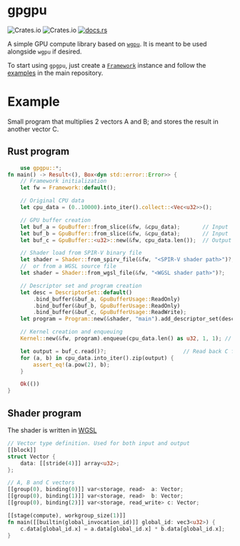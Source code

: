 # gpgpu
![Crates.io](https://img.shields.io/crates/l/gpgpu?style=flat-square)
![Crates.io](https://img.shields.io/crates/v/gpgpu?style=flat-square)
[![docs.rs](https://img.shields.io/static/v1?label=docs.rs&message=read&color=brightgreen&style=flat-square)](https://docs.rs/gpgpu)
<!-- cargo-rdme start -->

A simple GPU compute library based on [`wgpu`](https://github.com/gfx-rs/wgpu).
It is meant to be used alongside `wgpu` if desired.

To start using `gpgpu`, just create a [`Framework`](https://docs.rs/gpgpu/latest/gpgpu/struct.Framework.html) instance
and follow the [examples](https://github.com/UpsettingBoy/gpgpu-rs/tree/dev/examples) in the main repository.

# Example
Small program that multiplies 2 vectors A and B; and stores the
result in another vector C.
## Rust program
```rust
    use gpgpu::*;
fn main() -> Result<(), Box<dyn std::error::Error>> {
    // Framework initialization
    let fw = Framework::default();

    // Original CPU data
    let cpu_data = (0..10000).into_iter().collect::<Vec<u32>>();

    // GPU buffer creation
    let buf_a = GpuBuffer::from_slice(&fw, &cpu_data);       // Input
    let buf_b = GpuBuffer::from_slice(&fw, &cpu_data);       // Input
    let buf_c = GpuBuffer::<u32>::new(&fw, cpu_data.len());  // Output

    // Shader load from SPIR-V binary file
    let shader = Shader::from_spirv_file(&fw, "<SPIR-V shader path>")?;
    //  or from a WGSL source file
    let shader = Shader::from_wgsl_file(&fw, "<WGSL shader path>")?;    

    // Descriptor set and program creation
    let desc = DescriptorSet::default()
        .bind_buffer(&buf_a, GpuBufferUsage::ReadOnly)
        .bind_buffer(&buf_b, GpuBufferUsage::ReadOnly)
        .bind_buffer(&buf_c, GpuBufferUsage::ReadWrite);
    let program = Program::new(&shader, "main").add_descriptor_set(desc); // Entry point

    // Kernel creation and enqueuing
    Kernel::new(&fw, program).enqueue(cpu_data.len() as u32, 1, 1); // Enqueuing, not very optimus 😅

    let output = buf_c.read()?;                        // Read back C from GPU
    for (a, b) in cpu_data.into_iter().zip(output) {
        assert_eq!(a.pow(2), b);
    }

    Ok(())
}
```

## Shader program
The shader is written in [WGSL](https://gpuweb.github.io/gpuweb/wgsl/)
```rust
// Vector type definition. Used for both input and output
[[block]]
struct Vector {
    data: [[stride(4)]] array<u32>;
};

// A, B and C vectors
[[group(0), binding(0)]] var<storage, read>  a: Vector;
[[group(0), binding(1)]] var<storage, read>  b: Vector;
[[group(0), binding(2)]] var<storage, read_write> c: Vector;

[[stage(compute), workgroup_size(1)]]
fn main([[builtin(global_invocation_id)]] global_id: vec3<u32>) {
    c.data[global_id.x] = a.data[global_id.x] * b.data[global_id.x];
}
```

<!-- cargo-rdme end -->
